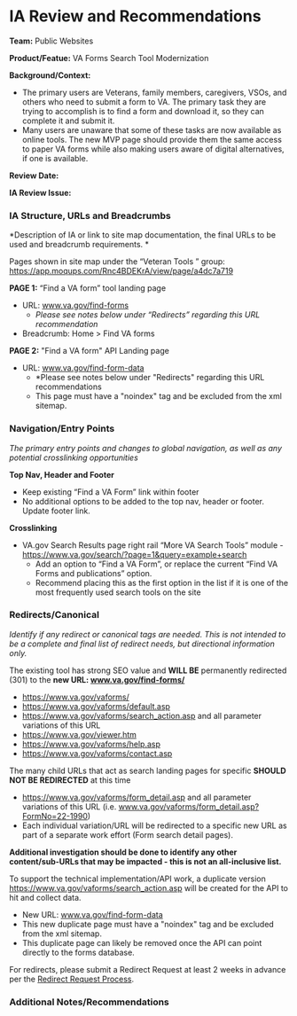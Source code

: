 # IA Review and Recommendations

**Team:** Public Websites

**Product/Featue:** VA Forms Search Tool Modernization

**Background/Context:**
- The primary users are Veterans, family members, caregivers, VSOs, and others who need to submit a form to VA. The primary task they are trying to accomplish is to find a form and download it, so they can complete it and submit it.
- Many users are unaware that some of these tasks are now available as online tools. The new MVP page should provide them the same access to paper VA forms while also making users aware of digital alternatives, if one is available.

**Review Date:** 

**IA Review Issue:** 

### IA Structure, URLs and Breadcrumbs <br>
*Description of IA or link to site map documentation, the final URLs to be used and breadcrumb requirements. *

Pages shown in site map under the “Veteran Tools ” group: https://app.moqups.com/Rnc4BDEKrA/view/page/a4dc7a719

**PAGE 1:** “Find a VA form” tool landing page
- URL: www.va.gov/find-forms
  - *Please see notes below under “Redirects” regarding this URL recommendation*
- Breadcrumb: Home > Find VA forms

**PAGE 2:** "Find a VA form" API Landing page
- URL: www.va.gov/find-form-data
  - *Please see notes below under "Redirects" regarding this URL recommendations
  - This page must have a "noindex" tag and be excluded from the xml sitemap. 

### Navigation/Entry Points <br>
*The primary entry points and changes to global navigation, as well as any potential crosslinking opportunities*

**Top Nav, Header and Footer**
-	Keep existing “Find a VA Form” link within footer
-	No additional options to be added to the top nav, header or footer. Update footer link.

**Crosslinking**
- VA.gov Search Results page right rail “More VA Search Tools” module - https://www.va.gov/search/?page=1&query=example+search
	- Add an option to “Find a VA Form”, or replace the current “Find VA Forms and publications” option. 
	- Recommend placing this as the first option in the list if it is one of the most frequently used search tools on the site


### Redirects/Canonical <br>
*Identify if any redirect or canonical tags are needed.  This is not intended to be a complete and final list of redirect needs, but directional information only.*  

The existing tool has strong SEO value and **WILL BE** permanently redirected (301) to the **new URL: www.va.gov/find-forms/**
- https://www.va.gov/vaforms/
- https://www.va.gov/vaforms/default.asp
- https://www.va.gov/vaforms/search_action.asp and all parameter variations of this URL
- https://www.va.gov/viewer.htm 
- https://www.va.gov/vaforms/help.asp 
- https://www.va.gov/vaforms/contact.asp 

The many child URLs that act as search landing pages for specific **SHOULD NOT BE REDIRECTED** at this time
- https://www.va.gov/vaforms/form_detail.asp and all parameter variations of this URL (i.e. www.va.gov/vaforms/form_detail.asp?FormNo=22-1990)
- Each individual variation/URL will be redirected to a specific new URL as part of a separate work effort (Form search detail pages). 

**Additional investigation should be done to identify any other content/sub-URLs that may be impacted - this is not an all-inclusive list.**


To support the technical implementation/API work, a duplicate version https://www.va.gov/vaforms/search_action.asp will be created for the API to hit and collect data.  
- New URL: www.va.gov/find-form-data
- This new duplicate page must have a "noindex" tag and be excluded from the xml sitemap. 
- This duplicate page can likely be removed once the API can point directly to the forms database.


For redirects, please submit a Redirect Request at least 2 weeks in advance per the [Redirect Request Process](https://github.com/department-of-veterans-affairs/va.gov-team/blob/master/platform/information-architecture/request-redirect.md).


### Additional Notes/Recommendations


